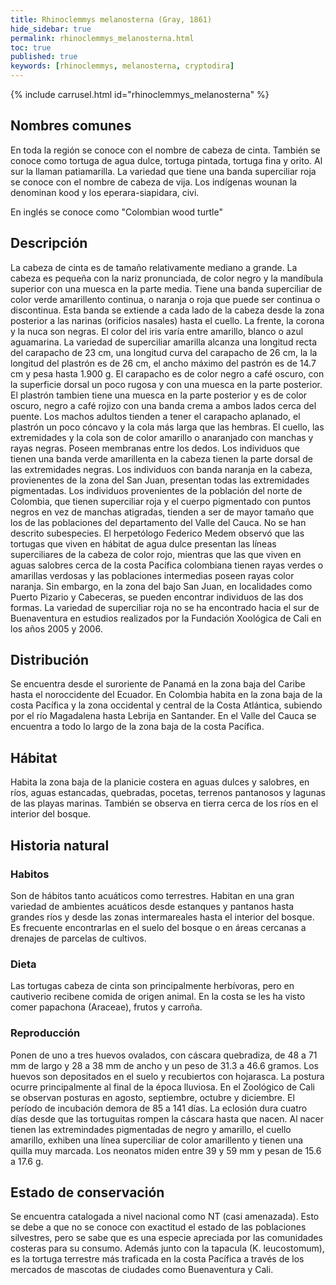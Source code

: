 ```yaml
---
title: Rhinoclemmys melanosterna (Gray, 1861)
hide_sidebar: true
permalink: rhinoclemmys_melanosterna.html
toc: true
published: true
keywords: [rhinoclemmys, melanosterna, cryptodira]
---
```



{% include carrusel.html id="rhinoclemmys_melanosterna" %}

## Nombres comunes
En toda la región se conoce con el nombre de cabeza de cinta. También se conoce como tortuga de agua dulce, tortuga pintada, tortuga fina y orito. Al sur la llaman patiamarilla. La variedad que tiene una banda superciliar roja se conoce con el nombre de cabeza de vija. Los indígenas wounan la denominan kood y los eperara-siapidara, civi.

En inglés se conoce como "Colombian wood turtle"

## Descripción
La cabeza de cinta es de tamaño relativamente mediano a grande. La cabeza es pequeña con la nariz pronunciada, de color negro y la mandíbula superior con una muesca en la parte media. Tiene una banda superciliar de color verde amarillento continua, o naranja o roja que puede ser continua o discontinua. Esta banda se extiende a cada lado de la cabeza desde la zona posterior a las narinas (orificios nasales) hasta el cuello. La frente, la corona y la nuca son negras. El color del iris varía entre amarillo, blanco o azul aguamarina.
La variedad de superciliar amarilla alcanza una longitud recta del carapacho de 23 cm, una longitud curva del carapacho de 26 cm, la la longitud del plastrón es de 26 cm, el ancho máximo del pastrón es de 14.7 cm y pesa hasta 1.900 g. El carapacho es de color negro a café oscuro, con la superficie dorsal un poco rugosa y con una muesca en la parte posterior. El plastrón tambien tiene una muesca en la parte posterior y es de color oscuro, negro a café rojizo con una banda crema a ambos lados cerca del puente. Los machos adultos tienden a tener el carapacho aplanado, el plastrón un poco cóncavo y la cola más larga que las hembras.
El cuello, las extremidades y la cola son de color amarillo o anaranjado con manchas y rayas negras. Poseen membranas entre los dedos. Los individuos que tienen una banda verde amarillenta en la cabeza tienen la parte dorsal de las extremidades negras. Los individuos con banda naranja en la cabeza, provienentes de la zona del San Juan, presentan todas las extremidades pigmentadas. Los individuos provenientes de la población del norte de Colombia, que tienen superciliar roja y el cuerpo pigmentado con puntos negros en vez de manchas atigradas, tienden a ser de mayor tamaño que los de las poblaciones del departamento del Valle del Cauca.
No se han descrito subespecies. El herpetólogo Federico Medem observó que las tortugas que viven en hábitat de agua dulce presentan las líneas superciliares de la cabeza de color rojo, mientras que las que viven en aguas salobres cerca de la costa Pacífica colombiana tienen rayas verdes o amarillas verdosas y las poblaciones intermedias poseen rayas color naranja. Sin embargo, en la zona del bajo San Juan, en localidades como Puerto Pizario y Cabeceras, se pueden encontrar individuos de las dos formas. La variedad de superciliar roja no se ha encontrado hacia el sur de Buenaventura en estudios realizados por la Fundación Xoológica de Cali en los años 2005 y 2006.

## Distribución
Se encuentra desde el suroriente de Panamá en la zona baja del Caribe hasta el noroccidente del Ecuador. En Colombia habita en la zona baja de la costa Pacífica y la zona occidental y central de la Costa Atlántica, subiendo por el río Magadalena hasta Lebrija en Santander. En el Valle del Cauca se encuentra a todo lo largo de la zona baja de la costa Pacífica.

## Hábitat
Habita la zona baja de la planicie costera en aguas dulces y salobres, en ríos, aguas estancadas, quebradas, pocetas, terrenos pantanosos y lagunas de las playas marinas. También se observa en tierra cerca de los ríos en el interior del bosque.

## Historia natural

### Habitos
Son de hábitos tanto acuáticos como terrestres. Habitan en una gran variedad de ambientes acuáticos desde estanques y pantanos hasta grandes ríos y desde las zonas intermareales hasta el interior del bosque. Es frecuente encontrarlas en el suelo del bosque o en áreas cercanas a drenajes de parcelas de cultivos. 

### Dieta
Las tortugas cabeza de cinta son principalmente herbívoras, pero en cautiverio recibene comida de origen animal. En la costa se les ha visto comer papachona (Araceae), frutos y carroña.

### Reproducción
Ponen de uno a tres huevos ovalados, con cáscara quebradiza, de 48 a 71 mm de largo y 28 a 38 mm de ancho y un peso de 31.3 a 46.6 gramos. Los huevos son depositados en el suelo y recubiertos con hojarasca. La postura ocurre principalmente al final de la época lluviosa. En el Zoológico de Cali se observan posturas en agosto, septiembre, octubre y diciembre. El período de incubación demora de 85 a 141 días. La eclosión dura cuatro días desde que las tortuguitas rompen la cáscara hasta que nacen. Al nacer tienen las extremindades pigmentadas de negro y amarillo, el cuello amarillo, exhiben una línea superciliar de color amarillento y tienen una quilla muy marcada. Los neonatos miden entre 39 y 59 mm y pesan de 15.6 a 17.6 g. 

## Estado de conservación
Se encuentra catalogada a nivel nacional como NT (casi amenazada). Esto se debe a que no se conoce con exactitud el estado de las poblaciones silvestres, pero se sabe que es una especie apreciada por las comunidades costeras para su consumo. Además junto con la tapacula (K. leucostomum), es la tortuga terrestre más traficada en la costa Pacífica a través de los mercados de mascotas de ciudades como Buenaventura y Cali.